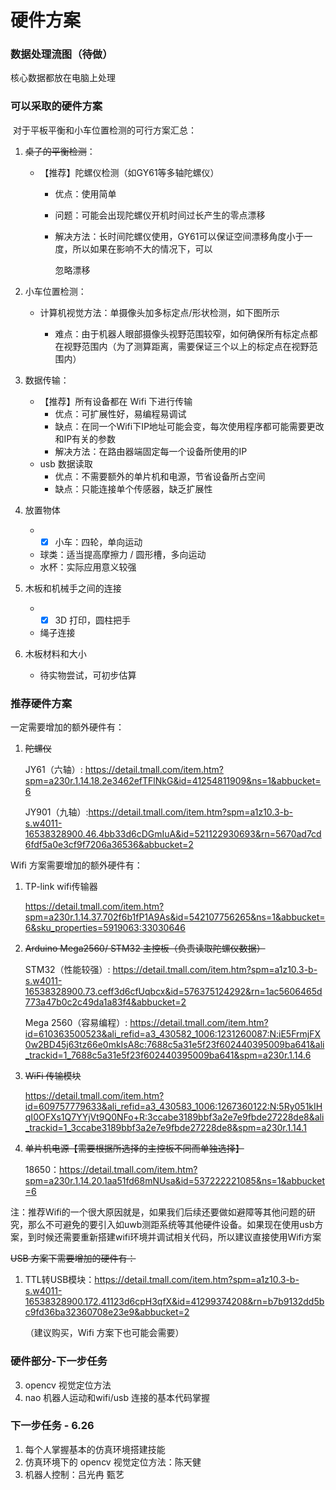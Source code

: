 # 硬件方案



### 数据处理流图（待做）

核心数据都放在电脑上处理





### 可以采取的硬件方案

​	对于平板平衡和小车位置检测的可行方案汇总：

1. ~~桌子的平衡检测~~：

   * 【推荐】陀螺仪检测（如GY61等多轴陀螺仪）

     * 优点：使用简单

     * 问题：可能会出现陀螺仪开机时间过长产生的零点漂移

     * 解决方法：长时间陀螺仪使用，GY61可以保证空间漂移角度小于一度，所以如果在影响不大的情况下，可以

       忽略漂移

2. 小车位置检测：

   * 计算机视觉方法：单摄像头加多标定点/形状检测，如下图所示

     * 难点：由于机器人眼部摄像头视野范围较窄，如何确保所有标定点都在视野范围内（为了测算距离，需要保证三个以上的标定点在视野范围内）

3. 数据传输：

   * 【推荐】所有设备都在 Wifi 下进行传输
     * 优点：可扩展性好，易编程易调试
     * 缺点：在同一个Wifi下IP地址可能会变，每次使用程序都可能需要更改和IP有关的参数
     * 解决方法：在路由器端固定每一个设备所使用的IP
   * usb 数据读取
     * 优点：不需要额外的单片机和电源，节省设备所占空间
     * 缺点：只能连接单个传感器，缺乏扩展性

4. 放置物体

   * - [x] 小车：四轮，单向运动
   * 球类：适当提高摩擦力 / 圆形槽，多向运动 
   * 水杯：实际应用意义较强

5. 木板和机械手之间的连接

   * - [x] 3D 打印，圆柱把手
   * 绳子连接

6. 木板材料和大小

   - 待实物尝试，可初步估算



### 推荐硬件方案

一定需要增加的额外硬件有： 

1. ~~陀螺仪~~

   JY61（六轴）: https://detail.tmall.com/item.htm?spm=a230r.1.14.18.2e3462efTFlNkG&id=41254811909&ns=1&abbucket=6

   JY901（九轴）:https://detail.tmall.com/item.htm?spm=a1z10.3-b-s.w4011-16538328900.46.4bb33d6cDGmIuA&id=521122930693&rn=5670ad7cd6fdf5a0e3cf9f7206a36536&abbucket=2



Wifi 方案需要增加的额外硬件有： 

1. TP-link wifi传输器

   https://detail.tmall.com/item.htm?spm=a230r.1.14.37.702f6b1fP1A9As&id=542107756265&ns=1&abbucket=6&sku_properties=5919063:33030646

2. ~~Arduino Mega2560/ STM32 主控板（负责读取陀螺仪数据）~~

   STM32（性能较强）: https://detail.tmall.com/item.htm?spm=a1z10.3-b-s.w4011-16538328900.73.ceff3d6cfUqbcx&id=576375124292&rn=1ac5606465d773a47b0c2c49da1a83f4&abbucket=2

   Mega 2560（容易编程）: https://detail.tmall.com/item.htm?id=610363500523&ali_refid=a3_430582_1006:1231260087:N:iE5FrmjFX0w2BD45j63tz66e0mkIsA8c:7688c5a31e5f23f602440395009ba641&ali_trackid=1_7688c5a31e5f23f602440395009ba641&spm=a230r.1.14.6

3. ~~WiFi 传输模块~~

   https://detail.tmall.com/item.htm?id=609757779633&ali_refid=a3_430583_1006:1267360122:N:5Ry051kIHqI0OFXs1Q7YYjVt9Q0NFo+R:3ccabe3189bbf3a2e7e9fbde27228de8&ali_trackid=1_3ccabe3189bbf3a2e7e9fbde27228de8&spm=a230r.1.14.1

4. ~~单片机电源【需要根据所选择的主控板不同而单独选择】~~

   18650：https://detail.tmall.com/item.htm?spm=a230r.1.14.20.1aa51fd68mNUsa&id=537222221085&ns=1&abbucket=6

注：推荐Wifi的一个很大原因就是，如果我们后续还要做如避障等其他问题的研究，那么不可避免的要引入如uwb测距系统等其他硬件设备。如果现在使用usb方案，到时候还需要重新搭建wifi环境并调试相关代码，所以建议直接使用Wifi方案



~~USB 方案下需要增加的硬件有：~~ 

1. TTL转USB模块：https://detail.tmall.com/item.htm?spm=a1z10.3-b-s.w4011-16538328900.172.41123d6cpH3qfX&id=41299374208&rn=b7b9132dd5bc9fd36ba32360708e23e9&abbucket=2

   （建议购买，Wifi 方案下也可能会需要）



### 硬件部分-下一步任务

3. opencv 视觉定位方法
4. nao 机器人运动和wifi/usb 连接的基本代码掌握



### 下一步任务 - 6.26 

1. 每个人掌握基本的仿真环境搭建技能
2. 仿真环境下的 opencv 视觉定位方法：陈天健
3. 机器人控制：吕光冉 甄艺 

